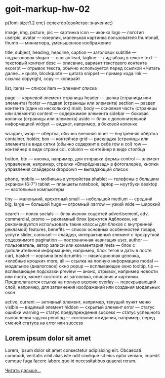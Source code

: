 # goit-markup-hw-02

p{font-size:1.2 em;} селектор{свойство: значение;}

<!-- Изображения -->

image, img, picture, pic — картинка icon — иконка logo — логотип userpic, avatar — юзерпик,
маленькая картинка пользователя thumbnail, thumb — миниатюра, уменьшенное изображение

<!-- Текст -->

title, subject, heading, headline, caption — заголовок subtitle — подзаголовок slogan — слоган lead,
tagline — лид-абзац в тексте text — текстовый контент desc — описание, вариант текстового контента
excerpt — отрывок текста, обычно используется перед ссылкой «Читать далее...» quote, blockquote —
цитата snippet — пример кода link — ссылка copyright, copy — копирайт

<!-- Списки -->

list, items — список item — элемент списка

<!-- Блоки -->

page — корневой элемент страницы header — шапка (страницы или элемента) footer — подвал (страницы
или элемента) section — раздел контента (один из нескольких) main, body — основная часть (страницы
или элемента) content — содержимое элемента sidebar — боковая колонка (страницы или элемента) aside
— блок с дополнительной информацией widget — виджет, например, в боковой колонке

<!-- Раскладка -->

wrapper, wrap — обёртка, обычно внешняя inner — внутренняя обёртка container, holder, box —
контейнер grid — раскладка (страницы или элемента) в виде сетки (обычно содержит в себе row и col)
row — контейнер в виде строки col, column — контейнер в виде столбца

<!-- Элементы управления -->

button, btn — кнопка, например, для отправки формы control — элемент управления, например, стрелки
«Вперёд/назад» в фотогалерее, кнопки управления слайдером dropdown — выпадающий список

<!-- Медиавыражения -->

phone, mobile — мобильные устройства phablet — телефоны с большим экраном (6-7") tablet — планшеты
notebook, laptop — ноутбуки desktop — настольные компьютеры

<!-- Размеры -->

tiny — маленький, крохотный small — небольшой medium — средний big, large — большой huge — огромный
narrow — узкий wide — широкий

<!-- Разное -->

search — поиск socials — блок иконок соцсетей advertisement, adv, commercial, promo — рекламный блок
(режутся Адблоком, не рекомендуется использовать такие классы для блоков с внутренней рекламой)
features, benefits — список основных особенностей товара, услуги slider, carousel — слайдер,
интерактивный элемент с прокруткой содержимого pagination — постраничная навигация user, author —
пользователь, автор записи или комментария meta — блок с дополнительной информацией, например, блок
тегов и даты в посте cart, basket — корзина breadcrumbs — навигационная цепочка, «хлебные крошки»
more, all — ссылка на полную информацию modal — модальное (диалоговое) окно popup — всплывающее окно
tooltip, tip — всплывающее подсказки preview — анонс, отрывок, например новости или поста, может
состоять из заголовка, описания и картинки. Предполагается ссылка на полную версию overlay —
перекрывающий слой, например, для затемнения изображений или создания модальных окон

<!-- Состояния -->

active, current — активный элемент, например, текущий пункт меню visible — видимый элемент hidden —
скрытый элемент error — статус ошибки warning — статус предупреждения success — статус успешного
выполнения задачи pending — состояние ожидания, например, перед сменой статуса на error или success

  <!-- Правильный подход:Имя родителя-имя ребенка -->
<article class="post">
  <h1 class="post-title">Lorem ipsum dolor sit amet</h1>
  <p class="post-text">
    Lorem, ipsum dolor sit amet consectetur adipisicing elit. Obcaecati commodi,
    veritatis nihil alias iste odit similique sit eius optio veniam, impedit
    cumque fuga facere labore quo id necessitatibus quaerat rerum.
  </p>
  <a href="" class="post-link">Читать дальше...</a>
</article>
